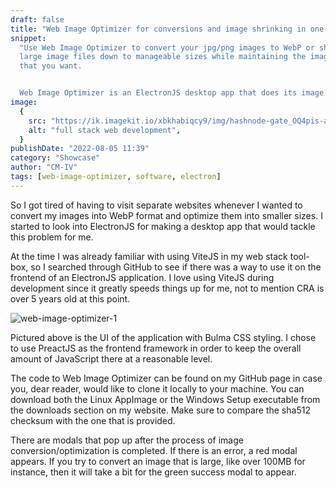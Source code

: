 ```yaml
---
draft: false
title: "Web Image Optimizer for conversions and image shrinking in one place"
snippet:
  "Use Web Image Optimizer to convert your jpg/png images to WebP or shrink your
  large image files down to manageable sizes while maintaining the image quality
  that you want.


  Web Image Optimizer is an ElectronJS desktop app that does its image processing calculations with NodeJS in the backend of the app, effectively keeping good security practices in mind."
image:
  {
    src: "https://ik.imagekit.io/xbkhabiqcy9/img/hashnode-gate_OQ4pis-ar.webp?updatedAt=1679671463222",
    alt: "full stack web development",
  }
publishDate: "2022-08-05 11:39"
category: "Showcase"
author: "CM-IV"
tags: [web-image-optimizer, software, electron]
---
```


So I got tired of having to visit separate websites whenever I wanted to convert my images into WebP format and optimize them into smaller sizes. I started to look into ElectronJS for making a desktop app that would tackle this problem for me.

At the time I was already familiar with using ViteJS in my web stack tool-box, so I searched through GitHub to see if there was a way to use it on the frontend of an ElectronJS application. I love using ViteJS during development since it greatly speeds things up for me, not to mention CRA is over 5 years old at this point.

<img class="image" alt="web-image-optimizer-1" src="https://ik.imagekit.io/xbkhabiqcy9/img/wio_r0nJDt3jS.webp?ik-sdk-version=javascript-1.4.3&updatedAt=1659720463963" width={860} height={392} alt="Web Image Optimizer Photo 1" />

Pictured above is the UI of the application with Bulma CSS styling. I chose to use PreactJS as the frontend framework in order to keep the overall amount of JavaScript there at a reasonable level.

The code to Web Image Optimizer can be found on my GitHub page in case you, dear reader, would like to clone it locally to your machine. You can download both the Linux AppImage or the Windows Setup executable from the downloads section on my website. Make sure to compare the sha512 checksum with the one that is provided.

There are modals that pop up after the process of image conversion/optimization is completed. If there is an error, a red modal appears. If you try to convert an image that is large, like over 100MB for instance, then it will take a bit for the green success modal to appear.
